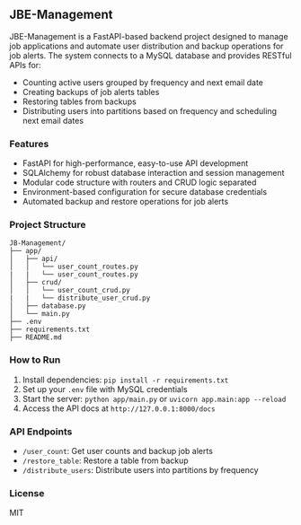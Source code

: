 ## JBE-Management

JBE-Management is a FastAPI-based backend project designed to manage job applications and automate user distribution and backup operations for job alerts. The system connects to a MySQL database and provides RESTful APIs for:

- Counting active users grouped by frequency and next email date
- Creating backups of job alerts tables
- Restoring tables from backups
- Distributing users into partitions based on frequency and scheduling next email dates

### Features
- FastAPI for high-performance, easy-to-use API development
- SQLAlchemy for robust database interaction and session management
- Modular code structure with routers and CRUD logic separated
- Environment-based configuration for secure database credentials
- Automated backup and restore operations for job alerts

### Project Structure

```
JB-Management/
├── app/
│   ├── api/
│   │   └── user_count_routes.py
|   |   └── user_count_routes.py
│   ├── crud/
│   │   └── user_count_crud.py
|   |   └── distribute_user_crud.py
│   ├── database.py
│   └── main.py
├── .env
├── requirements.txt
├── README.md
```

### How to Run
1. Install dependencies: `pip install -r requirements.txt`
2. Set up your `.env` file with MySQL credentials
3. Start the server: `python app/main.py` or `uvicorn app.main:app --reload`
4. Access the API docs at `http://127.0.0.1:8000/docs`

### API Endpoints
- `/user_count`: Get user counts and backup job alerts
- `/restore_table`: Restore a table from backup
- `/distribute_users`: Distribute users into partitions by frequency

### License
MIT
